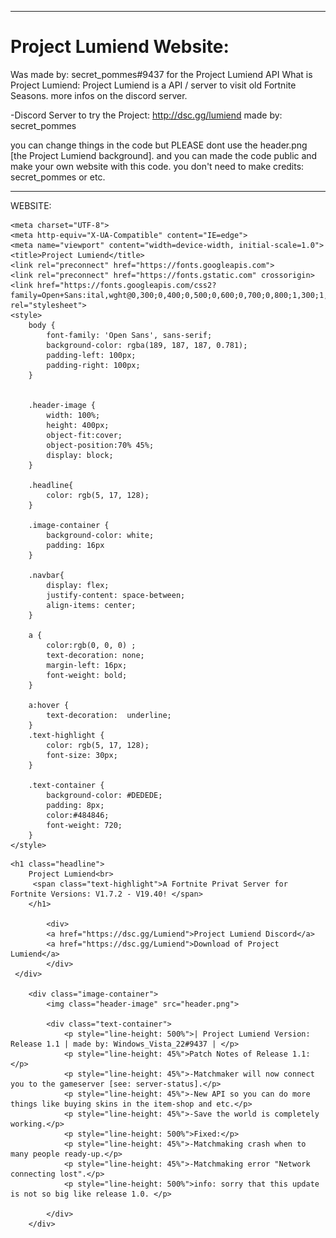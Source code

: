 _________________________________________________________________________________________________________________________
# Project Lumiend Website:
Was made by: secret_pommes#9437 for the Project Lumiend API
What is Project Lumiend:
Project Lumiend is a API / server to visit old Fortnite Seasons.
more infos on the discord server.

-Discord Server to try the Project:
http://dsc.gg/lumiend
made by: secret_pommes


you can change things in the code but PLEASE dont use the header.png [the Project Lumiend background].
and you can made the code public and make your own website with this code.
you don't need to make credits: secret_pommes or etc.
_________________________________________________________________________________________________________________________
WEBSITE:

<!DOCTYPE html>
<html lang="en">
<head>

    <meta charset="UTF-8">
    <meta http-equiv="X-UA-Compatible" content="IE=edge">
    <meta name="viewport" content="width=device-width, initial-scale=1.0">
    <title>Project Lumiend</title>
    <link rel="preconnect" href="https://fonts.googleapis.com">
    <link rel="preconnect" href="https://fonts.gstatic.com" crossorigin>
    <link href="https://fonts.googleapis.com/css2?family=Open+Sans:ital,wght@0,300;0,400;0,500;0,600;0,700;0,800;1,300;1,400;1,500;1,600;1,700;1,800&display=swap" rel="stylesheet">
    <style>
        body {
            font-family: 'Open Sans', sans-serif;
            background-color: rgba(189, 187, 187, 0.781);
            padding-left: 100px;
            padding-right: 100px;
        }


        .header-image {
            width: 100%;
            height: 400px;
            object-fit:cover;
            object-position:70% 45%;
            display: block;
        }

        .headline{
            color: rgb(5, 17, 128);
        }

        .image-container {
            background-color: white;
            padding: 16px
        }
        
        .navbar{
            display: flex;
            justify-content: space-between;
            align-items: center;
        }

        a {
            color:rgb(0, 0, 0) ;
            text-decoration: none;
            margin-left: 16px;
            font-weight: bold;
        }

        a:hover {
            text-decoration:  underline;
        }
        .text-highlight {
            color: rgb(5, 17, 128);
            font-size: 30px;
        }

        .text-container {
            background-color: #DEDEDE;
            padding: 8px;
            color:#484846;
            font-weight: 720;
        }
    </style>
</head>
<body>
    <div class="navbar">

    <h1 class="headline">
        Project Lumiend<br>
         <span class="text-highlight">A Fortnite Privat Server for Fortnite Versions: V1.7.2 - V19.40! </span>
        </h1>
        
            <div>
            <a href="https://dsc.gg/Lumiend">Project Lumiend Discord</a>
            <a href="https://dsc.gg/Lumiend">Download of Project Lumiend</a>
            </div>
     </div>

        <div class="image-container">
            <img class="header-image" src="header.png">

            <div class="text-container">
                <p style="line-height: 500%">| Project Lumiend Version: Release 1.1 | made by: Windows_Vista_22#9437 | </p>
                <p style="line-height: 45%">Patch Notes of Release 1.1:</p>
                <p style="line-height: 45%">-Matchmaker will now connect you to the gameserver [see: server-status].</p>
                <p style="line-height: 45%">-New API so you can do more things like buying skins in the item-shop and etc.</p>
                <p style="line-height: 45%">-Save the world is completely working.</p>
                <p style="line-height: 500%">Fixed:</p>
                <p style="line-height: 45%">-Matchmaking crash when to many people ready-up.</p>
                <p style="line-height: 45%">-Matchmaking error "Network connecting lost".</p>
                <p style="line-height: 500%">info: sorry that this update is not so big like release 1.0. </p>

            </div>
        </div>

         

</body>
</html>

